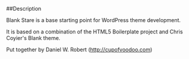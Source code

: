 ##Description

Blank Stare is a base starting point for WordPress theme development.

It is based on a combination of the HTML5 Boilerplate project and Chris Coyier's Blank theme.

Put together by Daniel W. Robert (http://cupofvoodoo.com)
